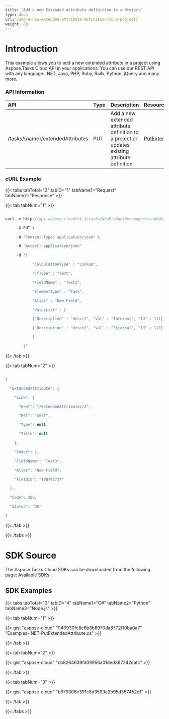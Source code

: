 ```yaml
---
title: "Add a new Extended Attribute definition to a Project"
type: docs
url: /add-a-new-extended-attribute-definition-to-a-project/
weight: 80
---
```


# **Introduction**
This example allows you to add a new extended attribute in a project using Aspose.Tasks Cloud API in your applications. You can use our REST API with any language: .NET, Java, PHP, Ruby, Rails, Python, jQuery and many more.
### **API Information**

|**API**|**Type**|**Description**|**Resource Link**|
| :- | :- | :- | :- |
|/tasks/{name}/extendedAttributes|PUT|Add a new extended attribute definition to a project or updates existing attribute definition|[PutExtendedAttribute](https://apireference.aspose.cloud/tasks/#/TasksExtendedAttributes/PutExtendedAttribute)|
### **cURL Example**
{{< tabs tabTotal="2" tabID="1" tabName1="Request" tabName2="Response" >}}

{{< tab tabNum="1" >}}

```java

curl -v http://api.aspose.cloud/v1.1/tasks/NewProductDev.mpp/extendedAttributes?appsid=xxxx&signature=xxxx \

     -X PUT \

     -H "Content-Type: application/json" \

     -H "Accept: application/json"

     -d '{

            "CalculationType" : "Lookup",

            "CfType" : "Text",

            "FieldName" : "Text3",

            "ElementType" : "Task",

            "Alias" : "New Field",

            "ValueList" : [

            {"Description" : "descr1", "Val" : "Internal", "Id" : 111},

            {"Description" : "descr2", "Val" : "External", "Id" : 112},

            ]

        }'

```

{{< /tab >}}

{{< tab tabNum="2" >}}

```java

{

  "ExtendedAttribute": {

    "Link": {

      "Href": "/extendedAttributes/3",

      "Rel": "self",

      "Type": null,

      "Title": null

    },

    "Index": 1,

    "FieldName": "Text3",

    "Alias": "New Field",

    "FieldId": "188743737"

  },

  "Code": 200,

  "Status": "OK"

}

```

{{< /tab >}}

{{< /tabs >}}
# **SDK Source**
The Aspose.Tasks Cloud SDKs can be downloaded from the following page: [Available SDKs](/available-sdks/)
## **SDK Examples**
{{< tabs tabTotal="3" tabID="4" tabName1="C#" tabName2="Python" tabName3="Node.js" >}}

{{< tab tabNum="1" >}}

{{< gist "aspose-cloud" "040930fc8c6b8b8970da8772f10ba0a7" "Examples-.NET-PutExtendedAttribute.cs" >}}

{{< /tab >}}

{{< tab tabNum="2" >}}

{{< gist "aspose-cloud" "cb8264639fd09956a01ded367242cafc" >}}

{{< /tab >}}

{{< tab tabNum="3" >}}

{{< gist "aspose-cloud" "b979306c391c8d3599c2b95d367452d1" >}}

{{< /tab >}}

{{< /tabs >}}
